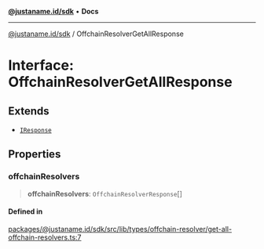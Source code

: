 [**@justaname.id/sdk**](../README.md) • **Docs**

***

[@justaname.id/sdk](../globals.md) / OffchainResolverGetAllResponse

# Interface: OffchainResolverGetAllResponse

## Extends

- [`IResponse`](IResponse.md)

## Properties

### offchainResolvers

> **offchainResolvers**: `OffchainResolverResponse`[]

#### Defined in

[packages/@justaname.id/sdk/src/lib/types/offchain-resolver/get-all-offchain-resolvers.ts:7](https://github.com/JustaName-id/JustaName-sdk/blob/577c5c787ef18bf8ddf8b997f021738a0e8ca336/packages/@justaname.id/sdk/src/lib/types/offchain-resolver/get-all-offchain-resolvers.ts#L7)
